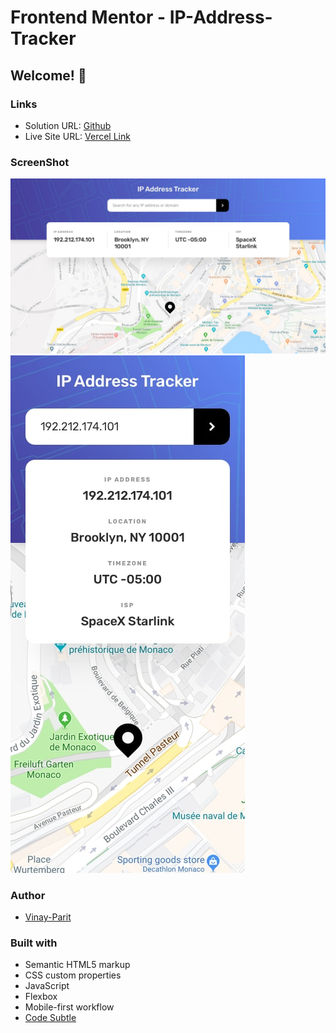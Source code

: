 # Frontend Mentor - IP-Address-Tracker

## Welcome! 👋

### Links

- Solution URL: [Github](https://github.com/vinay-parit/JavaScript-Projects-Mini/tree/main/ip-address-tracker-master)
- Live Site URL: [Vercel Link](https://ip-address-tracker-theta-three.vercel.app/)

### ScreenShot

![Desktop](./design/desktop-design.jpg)
![Mobile](./design/mobile-design.jpg)

### Author

- [Vinay-Parit](https://www.linkedin.com/in/vinay-parit/)

### Built with

- Semantic HTML5 markup
- CSS custom properties
- JavaScript
- Flexbox
- Mobile-first workflow
- [Code Subtle](https://www.linkedin.com/company/code-subtle/)
